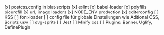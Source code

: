 [x] postcss.config in blat-scripts
[x] eslint
[x] babel-loader
[x] polyfills picurefill
[x] url, image loaders
[x] NODE_ENV production
[x] editorconfig
[ ] KSS
[ ] font-loader
[ ] config file für globale Einstellungen wie Aditional CSS, Scripts usw
[ ] svg-sprite
[ ] Jest
[ ] Minify css
[ ] Plugins: Banner, Uglify, DefinePlugin
